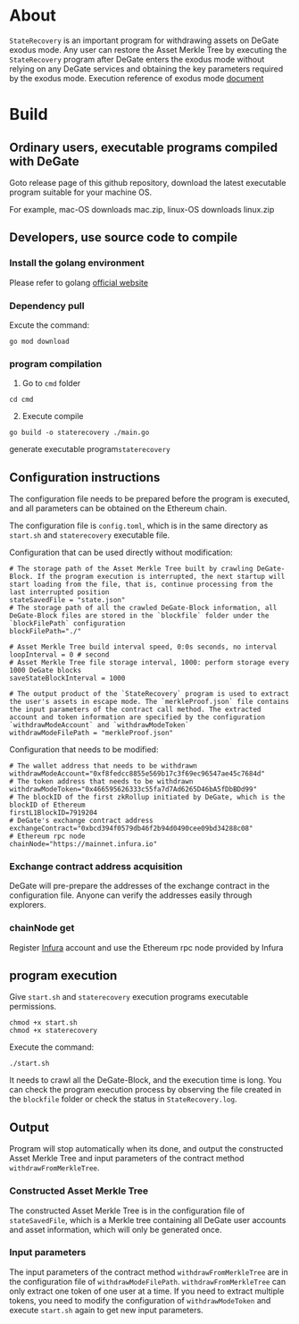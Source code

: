 # About
`StateRecovery` is an important program for withdrawing assets on DeGate exodus mode. Any user can restore the Asset Merkle Tree by executing the `StateRecovery` program after DeGate enters the exodus mode without relying on any DeGate services and obtaining the key parameters required by the exodus mode. Execution reference of exodus mode [document](https://hackmd.io/7_89sgBlQlmM8wPRV4dDmQ)
# Build
## Ordinary users, executable programs compiled with DeGate
Goto release page of this github repository, download the latest executable program suitable for your machine OS.

For example, mac-OS downloads mac.zip, linux-OS downloads linux.zip
## Developers, use source code to compile
### Install the golang environment
Please refer to golang [official website]('https://go.dev/')
### Dependency pull
Excute the command:
```
go mod download
```
### program compilation
1. Go to `cmd` folder
```
cd cmd
```
2. Execute compile
```
go build -o staterecovery ./main.go
```
generate executable program`staterecovery`
## Configuration instructions
The configuration file needs to be prepared before the program is executed, and all  parameters can be obtained on the Ethereum chain.

The configuration file is `config.toml`, which is in the same directory as `start.sh` and `staterecovery` executable file.

Configuration that can be used directly without modification:
```
# The storage path of the Asset Merkle Tree built by crawling DeGate-Block. If the program execution is interrupted, the next startup will start loading from the file, that is, continue processing from the last interrupted position
stateSavedFile = "state.json"
# The storage path of all the crawled DeGate-Block information, all DeGate-Block files are stored in the `blockfile` folder under the `blockFilePath` configuration
blockFilePath="./"

# Asset Merkle Tree build interval speed, 0:0s seconds, no interval
loopInterval = 0 # second
# Asset Merkle Tree file storage interval, 1000: perform storage every 1000 DeGate blocks
saveStateBlockInterval = 1000

# The output product of the `StateRecovery` program is used to extract the user's assets in escape mode. The `merkleProof.json` file contains the input parameters of the contract call method. The extracted account and token information are specified by the configuration `withdrawModeAccount` and `withdrawModeToken`
withdrawModeFilePath = "merkleProof.json"
```

Configuration that needs to be modified:
```
# The wallet address that needs to be withdrawn
withdrawModeAccount="0xf8fedcc8855e569b17c3f69ec96547ae45c7684d"
# The token address that needs to be withdrawn
withdrawModeToken="0x466595626333c55fa7d7Ad6265D46bA5fDbBDd99"
# The blockID of the first zkRollup initiated by DeGate, which is the blockID of Ethereum
firstL1BlockID=7919204
# DeGate's exchange contract address
exchangeContract="0xbcd394f0579db46f2b94d0490cee09bd34288c08"
# Ethereum rpc node
chainNode="https://mainnet.infura.io"
```
### Exchange contract address acquisition
DeGate will pre-prepare the addresses of the exchange contract in the configuration file. Anyone can verify the addresses easily through explorers.
### chainNode get
Register [Infura](https://www.infura.io/) account and use the Ethereum rpc node provided by Infura
## program execution
Give `start.sh` and `staterecovery` execution programs executable permissions.
```
chmod +x start.sh
chmod +x staterecovery
```
Execute the command:
```
./start.sh
```
It needs to crawl all the DeGate-Block, and the execution time is long. You can check the program execution process by observing the file created in the `blockfile` folder or check the status in `StateRecovery.log`.
## Output
Program will stop automatically when its done, and output the constructed Asset Merkle Tree and input parameters of the contract method `withdrawFromMerkleTree`.
### Constructed Asset Merkle Tree
The constructed Asset Merkle Tree is in the configuration file of `stateSavedFile`, which is a Merkle tree containing all DeGate user accounts and asset information, which will only be generated once.
### Input parameters
The input parameters of the contract method `withdrawFromMerkleTree` are in the configuration file of `withdrawModeFilePath`.
`withdrawFromMerkleTree` can only extract one token of one user at a time. If you need to extract multiple tokens, you need to modify the configuration of `withdrawModeToken` and execute `start.sh` again to get new input parameters.
